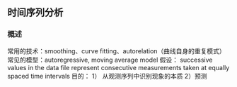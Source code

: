 ## 时间序列分析
### 概述
常用的技术：smoothing、curve fitting、autorelation（曲线自身的重复模式）
常见的模型：autoregressive, moving average model
假设： successive values in the data file represent consecutive measurements taken at equally spaced time intervals
目的： 1） 从观测序列中识别现象的本质 2）预测
